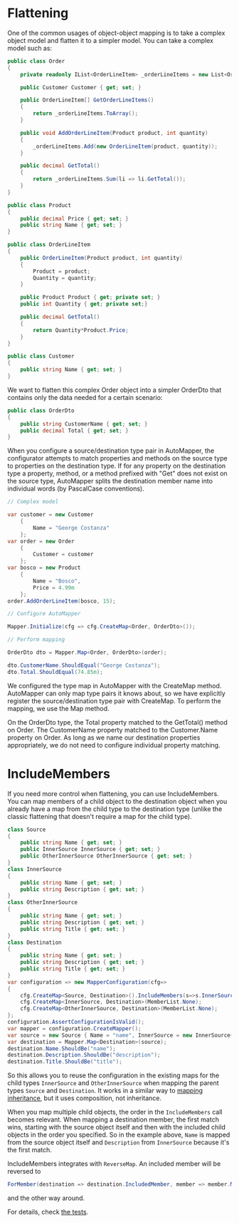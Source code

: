 # Flattening

One of the common usages of object-object mapping is to take a complex object model and flatten it to a simpler model.  You can take a complex model such as:

```c#
public class Order
{
	private readonly IList<OrderLineItem> _orderLineItems = new List<OrderLineItem>();

	public Customer Customer { get; set; }

	public OrderLineItem[] GetOrderLineItems()
	{
		return _orderLineItems.ToArray();
	}

	public void AddOrderLineItem(Product product, int quantity)
	{
		_orderLineItems.Add(new OrderLineItem(product, quantity));
	}

	public decimal GetTotal()
	{
		return _orderLineItems.Sum(li => li.GetTotal());
	}
}

public class Product
{
	public decimal Price { get; set; }
	public string Name { get; set; }
}

public class OrderLineItem
{
	public OrderLineItem(Product product, int quantity)
	{
		Product = product;
		Quantity = quantity;
	}

	public Product Product { get; private set; }
	public int Quantity { get; private set;}

	public decimal GetTotal()
	{
		return Quantity*Product.Price;
	}
}

public class Customer
{
	public string Name { get; set; }
}
```

We want to flatten this complex Order object into a simpler OrderDto that contains only the data needed for a certain scenario:

```c#
public class OrderDto
{
	public string CustomerName { get; set; }
	public decimal Total { get; set; }
}
```

When you configure a source/destination type pair in AutoMapper, the configurator attempts to match properties and methods on the source type to properties on the destination type.  If for any property on the destination type a property, method, or a method prefixed with "Get" does not exist on the source type, AutoMapper splits the destination member name into individual words (by PascalCase conventions).

```c#
// Complex model

var customer = new Customer
	{
		Name = "George Costanza"
	};
var order = new Order
	{
		Customer = customer
	};
var bosco = new Product
	{
		Name = "Bosco",
		Price = 4.99m
	};
order.AddOrderLineItem(bosco, 15);

// Configure AutoMapper

Mapper.Initialize(cfg => cfg.CreateMap<Order, OrderDto>());

// Perform mapping

OrderDto dto = Mapper.Map<Order, OrderDto>(order);

dto.CustomerName.ShouldEqual("George Costanza");
dto.Total.ShouldEqual(74.85m);
```

We configured the type map in AutoMapper with the CreateMap method.  AutoMapper can only map type pairs it knows about, so we have explicitly register the source/destination type pair with CreateMap.  To perform the mapping, we use the Map method.

On the OrderDto type, the Total property matched to the GetTotal() method on Order.  The CustomerName property matched to the Customer.Name property on Order.  As long as we name our destination properties appropriately, we do not need to configure individual property matching.

# IncludeMembers

If you need more control when flattening, you can use IncludeMembers. You can map members of a child object to the destination object when you already have a map from the child type to the destination type (unlike the classic flattening that doesn't require a map for the child type).

```c#
class Source
{
    public string Name { get; set; }
    public InnerSource InnerSource { get; set; }
    public OtherInnerSource OtherInnerSource { get; set; }
}
class InnerSource
{
    public string Name { get; set; }
    public string Description { get; set; }
}
class OtherInnerSource
{
    public string Name { get; set; }
    public string Description { get; set; }
    public string Title { get; set; }
}
class Destination
{
    public string Name { get; set; }
    public string Description { get; set; }
    public string Title { get; set; }
}
var configuration => new MapperConfiguration(cfg=>
{
    cfg.CreateMap<Source, Destination>().IncludeMembers(s=>s.InnerSource, s=>s.OtherInnerSource);
    cfg.CreateMap<InnerSource, Destination>(MemberList.None);
    cfg.CreateMap<OtherInnerSource, Destination>(MemberList.None);
};
configuration.AssertConfigurationIsValid();
var mapper = configuration.CreateMapper();
var source = new Source { Name = "name", InnerSource = new InnerSource{ Description = "description" }, OtherInnerSource = new OtherInnerSource{ Title = "title" } };
var destination = Mapper.Map<Destination>(source);
destination.Name.ShouldBe("name");
destination.Description.ShouldBe("description");
destination.Title.ShouldBe("title");
```
So this allows you to reuse the configuration in the existing maps for the child types `InnerSource` and `OtherInnerSource` when mapping the parent types `Source` and `Destination`. It works in a similar way to [mapping inheritance](Mapping-inheritance.html), but it uses composition, not inheritance.

When you map multiple child objects, the order in the `IncludeMembers` call becomes relevant. When mapping a destination member, the first match wins, starting with the source object itself and then with the included child objects in the order you specified. So in the example above, `Name` is mapped from the source object itself and `Description` from `InnerSource` because it's the first match.

IncludeMembers integrates with `ReverseMap`. An included member will be reversed to 
```c#
ForMember(destination => destination.IncludedMember, member => member.MapFrom(source=>source))
```
and the other way around.

For details, check [the tests](https://github.com/AutoMapper/AutoMapper/blob/master/src/UnitTests/IMappingExpression/IncludeMembers.cs).
